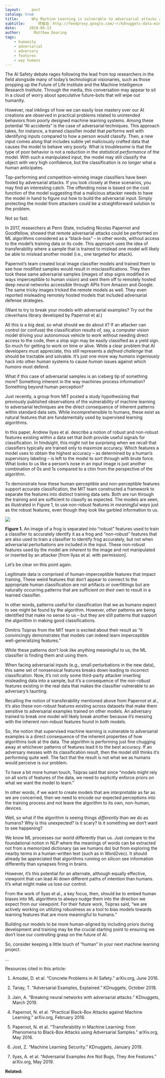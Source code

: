 ```yaml
---
layout:     post
catalog: true
title:      Why Machine Learning is vulnerable to adversarial attacks and how to fix it
subtitle:      转载自：http://feedproxy.google.com/~r/kdnuggets-data-mining-analytics/~3/zB_ToKvzQZA/machine-learning-adversarial-attacks.html
date:      2019-06-13
author:      Matthew Dearing
tags:
    - humanity
    - adversarial
    - adversary
    - features
    - way humans
---
```


The AI Safety debate rages following the lead from top researchers in the field alongside many of today’s technological visionaries, such as those propping up the Future of Life Institute and the Machine Intelligence Research Institute. Through the media, this conversation may appear to sit in a cloud of worry about speculative future-bots that will wipe out humanity.

However, real inklings of how we can easily lose mastery over our AI creations are observed in practical problems related to unintended behaviors from poorly designed machine learning systems. Among these potential “AI accidents” is the case of adversarial techniques. This approach takes, for instance, a trained classifier model that performs well with identifying inputs compared to how a person would classify. Then, a new input comes along that includes subtle yet maliciously crafted data that causes the model to behave very poorly. What is troublesome is that the type of poor behavior is not a reduction in the *statistical performance* of the model. With such a manipulated input, the model may still classify the object with very high confidence, but the classification is *no longer* what a human anticipates.

Top-performing and competition-winning image classifiers have been fooled by adversarial attacks. If you look closely at these scenarios, you may find an interesting catch. The offending noise is based on the cost function of the model suggesting that a malicious attacker needs to have the model in hand to figure out how to build the adversarial input. Simply protecting the model from attackers could be a straightforward solution to the problem.

Not so fast.

In 2017, researchers at Penn State, including Nicolas Papernot and Goodfellow, showed that remote adversarial attacks could be performed on ML algorithms considered as a “black-box” – in other words, without access to the model’s training data or its code. This approach uses the idea of transferability where a sample that is trained to mislead one model will likely be able to mislead another model (i.e., one targeted for attack).

Papernot’s team created local image classifier models and trained them to see how modified samples would result in misclassifications. They then took these same adversarial samples (images of stop signs modified in ways imperceptible to human vision) and sent them off to remotely hosted deep neural networks accessible through APIs from Amazon and Google. The same tricky images tricked the remote models as well. They even reported misleading remotely hosted models that included adversarial defense strategies.

(Want to try to break your models with adversarial examples? Try out the cleverhans library developed by Papernot et al.)

All this is a big deal, so what should we do about it? If an attacker can control (or confuse) the classification results of, say, a computer vision model driving your autonomous vehicle to work without needing direct access to the code, then a stop sign may be easily classified as a yield sign. So much for getting to work on time or alive. While a clear problem that AI developers must appreciate, this still represents a *defined challenge* that should be tractable and solvable. It’s just one more way *humans* ingeniously hack into other *human* systems to cause *human* issues against which *humans* must defend.

What if this case of adversarial samples is an iceberg tip of something more? Something inherent in the way machines process information? Something beyond human perception?

Just recently, a group from MIT posted a study hypothesizing that previously published observations of the vulnerability of machine learning to adversarial techniques are the direct consequence of inherent patterns within standard data sets. While incomprehensible to humans, these exist as natural features that are fundamentally used by supervised learning algorithms.

In this paper, Andrew Ilyas et al. describe a notion of robust and non-robust features existing within a data set that *both* provide useful signals for classification. In hindsight, this might not be surprising when we recall that classifiers typically are trained only to maximize accuracy. Which features a model uses to obtain the highest accuracy – as determined by a human’s supervisory labeling – is left to the model to sort through with brute force. What looks to us like a person’s nose in an input image is just another combination of 0s and 1s compared to a chin from the perspective of the algorithm.

To demonstrate how these human-perceptible and non-perceptible features support accurate classification, the MIT team constructed a framework to separate the features into distinct training data sets. Both are run through the training and are sufficient to classify as expected. The models are seen, as illustrated in Figure 1, to use non-robust features in *meaningful ways* just as the robust features, even though they look like garbled information to us.

![](https://www.kdnuggets.com/wp-content/uploads/dearing-fig1-non-robust-and-robust-dataets.jpg)


**Figure 1.** An image of a frog is separated into “robust” features used to train a classifier to accurately identify it as a frog and “non-robust” features that are also used to train a classifier to identify frog accurately, but not when adversarial perturbations are included in the input. These non-robust features used by the model are *inherent* to the image and not manipulated or inserted by an attacker [from Ilyas et al. with permission].

Let’s be clear on this point again.

Legitimate data is comprised of human-imperceptible features that impact training. These weird features that don’t appear to connect to the appropriate human classification are not artifacts or overfittings but are naturally occurring patterns that are sufficient *on their own* to result in a learned classifier.

In other words, patterns useful for classification that we as humans expect to see might be found by the algorithm. However, *other* patterns are being identified that make no sense to us – but they are still patterns that support the algorithm in making good classifications.

Dimitris Tsipras from the MIT team is excited about their result as “it convincingly demonstrates that models can indeed learn imperceptible well-generalizing features.”

While these patterns don’t look like anything meaningful to us, the ML classifier is finding them and using them.

When facing adversarial inputs (e.g., small perturbations in the new data), this same set of nonsensical features breaks down leading to incorrect classification. Now, it’s not only some third-party attacker inserting misleading data into a sample, but it’s a consequence of the non-robust features existing in the real data that makes the classifier vulnerable to an adversary’s taunting.

Recalling the notion of transferability mentioned above from Papernot et al., it’s also these non-robust features existing across datasets that make them sensitive to adversarial examples trained on other models. An adversary trained to break one model will likely break another because it’s messing with the inherent non-robust features found in both models.

So, the notion that supervised machine learning is vulnerable to adversarial examples is a direct consequence of the inherent properties of how algorithms look at the data. The algorithm is performing just fine chugging away at whichever patterns of features lead it to the best accuracy. If an adversary messes with its classification result, then the model still thinks it’s performing quite well. The fact that the result is not what we as humans would perceive is our problem.

To have a bit more human touch, Tsipras said that since “models might rely on all sorts of features of the data, we need to explicitly enforce priors on what we want the model to learn.”

In other words, if we want to create models that are *interpretable* as far as we are concerned, then we need to encode our expected perceptions into the training process and not leave the algorithm to its own, non-human, devices.

Well, so what if the algorithm is seeing things *differently* than we do as humans? Why is this unexpected? Is it scary? Is it something we don’t want to see happening?

We know ML processes our world differently than us. Just compare to the foundational notion in NLP where the meanings of words can be extracted not from a memorized dictionary (as we humans do) but from exploring the nearby terms in a human-written text (such as in Word2vec). It should already be appreciated that algorithms running on silicon see information differently than synapses firing in brains.

However, it’s this potential for an alternate, although equally effective, viewpoint that can lead AI down different paths of intention than humans. It’s what might make us lose our control.

From the work of Ilyas et al., a key focus, then, should be to embed human biases into ML algorithms to always nudge them into the direction we expect from *our* viewpoint. For their future work, Tsipras said, “we are actively working on utilizing robustness as a tool to bias models towards learning features that are more meaningful to humans.”

Building our models to be more human-aligned by including priors during development and training may be the crucial starting point to ensuring we don’t lose our controlling grasp on the future of AI.

So, consider keeping a little touch of “human” in your next machine learning project.

…

Resources cited in this article:

1. Amodei, D. et al. “Concrete Problems in AI Safety.” arXiv.org, June 2016.

1. Tanay, T. “Adversarial Examples, Explained.” KDnuggets, October 2018.

1. Jain, A. “Breaking neural networks with adversarial attacks.” KDnuggets, March 2019.

1. Papernot, N. et al. “Practical Black-Box Attacks against Machine Learning.” arXiv.org, February 2016.

1. Papernot, N. et al. “Transferability in Machine Learning: from Phenomena to Black-Box Attacks using Adversarial Samples.” arXiv.org, May 2016.

1. Jost, Z. “Machine Learning Security.” KDnuggets, January 2019.

1. Ilyas, A. et al. “Adversarial Examples Are Not Bugs, They Are Features.” arXiv.org, May 2019.


**Related:**


